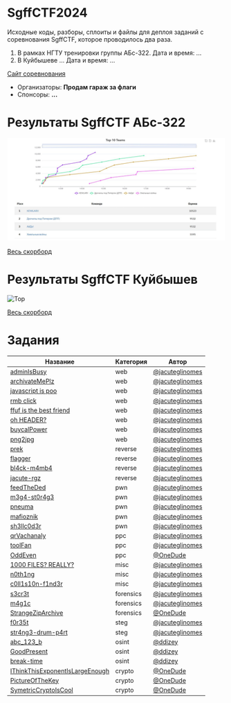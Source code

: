 # SgffCTF2024

Исходные коды, разборы, сплоиты и файлы для деплоя заданий с соревнования SgffCTF, которое проводилось два раза.

1. В рамках НГТУ тренировки группы АБс-322. Дата и время: ...
2. В Куйбышеве ... Дата и время: ...

[Сайт соревнования](https://sgffctf.ru/)

- Организаторы: **Продам гараж за флаги**
- Спонсоры: **...**

# Результаты SgffCTF АБс-322

![Top](scoreboard/topABs-322.png)

[Весь скорборд](scoreboard/fullABs-322.png)

# Результаты SgffCTF Куйбышев

![Top](scoreboard/top.png)

[Весь скорборд](scoreboard/full.png)

# Задания

| Название                                                                  | Категория | Автор                                          |
| ------------------------------------------------------------------------- | --------- | ---------------------------------------------- |
| [adminIsBusy](web/adminIsBusy)                                            | web       | [@jacuteglinomes](https://t.me/jacuteglinomes) |
| [archivateMePlz](web/archivateMePlz)                                      | web       | [@jacuteglinomes](https://t.me/jacuteglinomes) |
| [javascript is poo](web/easyPeasy)                                        | web       | [@jacuteglinomes](https://t.me/jacuteglinomes) |
| [rmb click](web/easyPeasy)                                                | web       | [@jacuteglinomes](https://t.me/jacuteglinomes) |
| [ffuf is the best friend](web/easyPeasy)                                  | web       | [@jacuteglinomes](https://t.me/jacuteglinomes) |
| [oh HEADER?](web/easyPeasy)                                               | web       | [@jacuteglinomes](https://t.me/jacuteglinomes) |
| [buycalPower](web/buycalPower)                                            | web       | [@jacuteglinomes](https://t.me/jacuteglinomes) |
| [png2jpg](web/png2jpg)                                                    | web       | [@jacuteglinomes](https://t.me/jacuteglinomes) |
| [prek](reverse/prek)                                                      | reverse   | [@jacuteglinomes](https://t.me/jacuteglinomes) |
| [flagger](reverse/flagger)                                                | reverse   | [@jacuteglinomes](https://t.me/jacuteglinomes) |
| [bl4ck-m4mb4](reverse/bl4ck-m4mb4)                                        | reverse   | [@jacuteglinomes](https://t.me/jacuteglinomes) |
| [jacute-rgz](reverse/jacute-rgz)                                          | reverse   | [@jacuteglinomes](https://t.me/jacuteglinomes) |
| [feedTheDed](pwn/feedTheDed)                                              | pwn       | [@jacuteglinomes](https://t.me/jacuteglinomes) |
| [m3g4-st0r4g3](pwn/m3g4-st0r4g3)                                          | pwn       | [@jacuteglinomes](https://t.me/jacuteglinomes) |
| [pneuma](pwn/pneuma)                                                      | pwn       | [@jacuteglinomes](https://t.me/jacuteglinomes) |
| [mafioznik](pwn/mafioznik)                                                | pwn       | [@jacuteglinomes](https://t.me/jacuteglinomes) |
| [sh3llc0d3r](pwn/sh3llc0d3r)                                              | pwn       | [@jacuteglinomes](https://t.me/jacuteglinomes) |
| [qrVachanaly](ppc/qrVachanaly)                                            | ppc       | [@jacuteglinomes](https://t.me/jacuteglinomes) |
| [toolFan](ppc/toolFan)                                                    | ppc       | [@jacuteglinomes](https://t.me/jacuteglinomes) |
| [OddEven](ppc/OddEven)                                                    | ppc       | [@OneDude](https://t.me/PetrRezepov)           |
| [1000 FILES? REALLY?](misc/1000+FILES?+REALLY?)                           | misc      | [@jacuteglinomes](https://t.me/jacuteglinomes) |
| [n0th1ng](misc/n0th1ng)                                                   | misc      | [@jacuteglinomes](https://t.me/jacuteglinomes) |
| [c0ll1s10n-f1nd3r](misc/c0ll1s10n-f1nd3r)                                 | misc      | [@jacuteglinomes](https://t.me/jacuteglinomes) |
| [s3cr3t](forensics/s3cr3t)                                                | forensics | [@jacuteglinomes](https://t.me/jacuteglinomes) |
| [m4g1c](forensics/m4g1c)                                                  | forensics | [@jacuteglinomes](https://t.me/jacuteglinomes) |
| [StrangeZipArchive](forensics/StrangeZipArchive)                          | forensics | [@OneDude](https://t.me/PetrRezepov)           |
| [f0r35t](steg/f0r35t)                                                     | steg      | [@jacuteglinomes](https://t.me/jacuteglinomes) |
| [str4ng3-drum-p4rt](steg/str4ng3-drum-p4rt)                               | steg      | [@jacuteglinomes](https://t.me/jacuteglinomes) |
| [abc_123_b](osint/abc_123_b)                                              | osint     | [@ddizey](https://t.me/ddizey)                 |
| [GoodPresent](osint/GoodPresent)                                          | osint     | [@ddizey](https://t.me/ddizey)                 |
| [break-time](osint/break-time)                                            | osint     | [@ddizey](https://t.me/ddizey)                 |
| [IThinkThisExponentIsLargeEnough](crypto/IThinkThisExponentIsLargeEnough) | crypto    | [@OneDude](https://t.me/PetrRezepov)           |
| [PictureOfTheKey](crypto/PictureOfTheKey)                                 | crypto    | [@OneDude](https://t.me/PetrRezepov)           |
| [SymetricCryptoIsCool](crypto/SymetricCryptoIsCool)                       | crypto    | [@OneDude](https://t.me/PetrRezepov)           |
